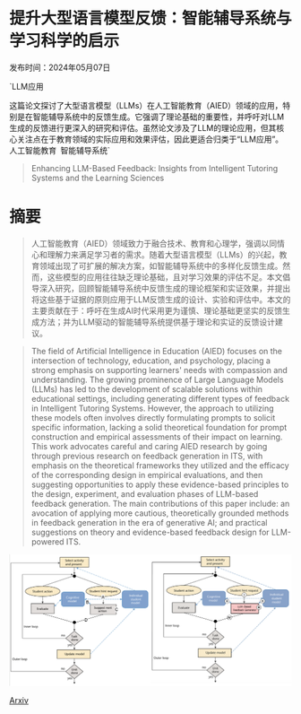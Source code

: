# 提升大型语言模型反馈：智能辅导系统与学习科学的启示

发布时间：2024年05月07日

`LLM应用

这篇论文探讨了大型语言模型（LLMs）在人工智能教育（AIED）领域的应用，特别是在智能辅导系统中的反馈生成。它强调了理论基础的重要性，并呼吁对LLM生成的反馈进行更深入的研究和评估。虽然论文涉及了LLM的理论应用，但其核心关注点在于教育领域的实际应用和效果评估，因此更适合归类于“LLM应用”。` `人工智能教育` `智能辅导系统`

> Enhancing LLM-Based Feedback: Insights from Intelligent Tutoring Systems and the Learning Sciences

# 摘要

> 人工智能教育（AIED）领域致力于融合技术、教育和心理学，强调以同情心和理解力来满足学习者的需求。随着大型语言模型（LLMs）的兴起，教育领域出现了可扩展的解决方案，如智能辅导系统中的多样化反馈生成。然而，这些模型的应用往往缺乏理论基础，且对学习效果的评估不足。本文倡导深入研究，回顾智能辅导系统中反馈生成的理论框架和实证效果，并提出将这些基于证据的原则应用于LLM反馈生成的设计、实验和评估中。本文的主要贡献在于：呼吁在生成AI时代采用更为谨慎、理论基础更坚实的反馈生成方法；并为LLM驱动的智能辅导系统提供基于理论和实证的反馈设计建议。

> The field of Artificial Intelligence in Education (AIED) focuses on the intersection of technology, education, and psychology, placing a strong emphasis on supporting learners' needs with compassion and understanding. The growing prominence of Large Language Models (LLMs) has led to the development of scalable solutions within educational settings, including generating different types of feedback in Intelligent Tutoring Systems. However, the approach to utilizing these models often involves directly formulating prompts to solicit specific information, lacking a solid theoretical foundation for prompt construction and empirical assessments of their impact on learning. This work advocates careful and caring AIED research by going through previous research on feedback generation in ITS, with emphasis on the theoretical frameworks they utilized and the efficacy of the corresponding design in empirical evaluations, and then suggesting opportunities to apply these evidence-based principles to the design, experiment, and evaluation phases of LLM-based feedback generation. The main contributions of this paper include: an avocation of applying more cautious, theoretically grounded methods in feedback generation in the era of generative AI; and practical suggestions on theory and evidence-based feedback design for LLM-powered ITS.

![提升大型语言模型反馈：智能辅导系统与学习科学的启示](../../../paper_images/2405.04645/potentials_in_its_workflow.png)

[Arxiv](https://arxiv.org/abs/2405.04645)